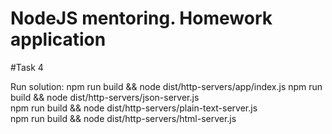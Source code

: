 # NodeJS mentoring. Homework application

#Task 4

Run solution:
npm run build && node dist/http-servers/app/index.js
npm run build && node dist/http-servers/json-server.js  
npm run build && node dist/http-servers/plain-text-server.js  
npm run build && node dist/http-servers/html-server.js  
